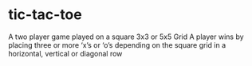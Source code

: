 # tic-tac-toe
A two player game played on a square 3x3 or 5x5 Grid
A player wins by placing three or more ‘x’s or ‘o’s depending on the square grid in a horizontal, vertical or diagonal row
